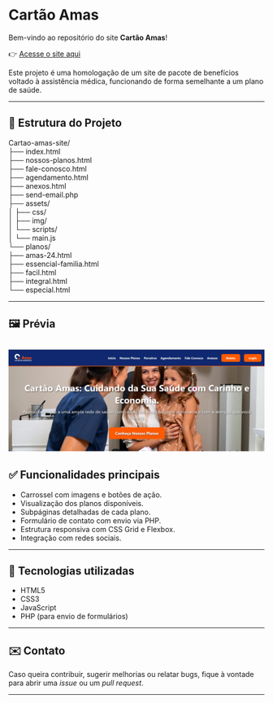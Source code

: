 # Cartão Amas

Bem-vindo ao repositório do site **Cartão Amas**!

👉 [Acesse o site aqui](https://chris-oliver-git.github.io/Amas-v3/index.html)

Este projeto é uma homologação de um site de pacote de benefícios voltado à assistência médica, funcionando de forma semelhante a um plano de saúde.

---

## 📁 Estrutura do Projeto

Cartao-amas-site/<br>
├── index.html<br>
├── nossos-planos.html<br>
├── fale-conosco.html<br>
├── agendamento.html<br>
├── anexos.html<br>
├── send-email.php<br>
├── assets/<br>
│   ├── css/<br>
│   ├── img/<br>
│   └── scripts/<br>
│   └── main.js<br>
└── planos/<br>
    ├── amas-24.html<br>
    ├── essencial-familia.html<br>
    ├── facil.html<br>
    ├── integral.html<br>
    └── especial.html<br>


---

## 🖼️ Prévia

![Página Inicial](./assets/img/pagina-inicial.png)
---

## ✅ Funcionalidades principais

- Carrossel com imagens e botões de ação.
- Visualização dos planos disponíveis.
- Subpáginas detalhadas de cada plano.
- Formulário de contato com envio via PHP.
- Estrutura responsiva com CSS Grid e Flexbox.
- Integração com redes sociais.

---

## 📌 Tecnologias utilizadas

- HTML5
- CSS3
- JavaScript
- PHP (para envio de formulários)

---

## ✉️ Contato

Caso queira contribuir, sugerir melhorias ou relatar bugs, fique à vontade para abrir uma _issue_ ou um _pull request_.

---

